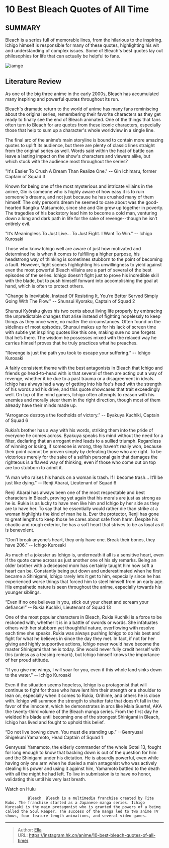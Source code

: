 # 10 Best Bleach Quotes of All Time


## SUMMARY 



  Bleach is a series full of memorable lines, from the hilarious to the inspiring.   Ichigo himself is responsible for many of these quotes, highlighting his wit and understanding of complex issues.   Some of Bleach&#39;s best quotes lay out philosophies for life that can actually be helpful to fans.  

![iamge](https://static1.srcdn.com/wordpress/wp-content/uploads/2024/01/bleach-ichigo-byakuya-renji.jpg)

## Literature Review

As one of the big three anime in the early 2000s, Bleach has accumulated many inspiring and powerful quotes throughout its run.




Bleach&#39;s dramatic return to the world of anime has many fans reminiscing about the original series, remembering their favorite characters as they get ready to finally see the end of Bleach animated. One of the things that fans often turn to Bleach for are quotes from these iconic characters, especially those that help to sum up a character&#39;s whole worldview in a single line.




The final arc of the anime’s main storyline is bound to contain more amazing quotes to uplift its audience, but there are plenty of classic lines straight from the original series as well. Words said within the heat of battle can leave a lasting impact on the show&#39;s characters and viewers alike, but which stuck with the audience most throughout the series?


 &#34;It&#39;s Easier To Crush A Dream Than Realize One.&#34; 
-- Gin Ichimaru, former Captain of Squad 3
          

Known for being one of the most mysterious and intricate villains in the anime, Gin is someone who is highly aware of how easy it is to ruin someone&#39;s dreams, and not just because he has crushed many of them himself. The only person’s dream he seemed to care about was the good-hearted Rangiku Matsumoto, since she and Gin grew up together in poverty. The tragedies of his backstory lead him to become a cold man, venturing down a long and dark path in life for the sake of revenge--though he isn’t entirely evil.






 &#34;It’s Meaningless To Just Live... To Just Fight. I Want To Win.&#34; 
-- Ichigo Kurosaki
          

Those who know Ichigo well are aware of just how motivated and determined he is when it comes to fulfilling a higher purpose, his headstrong way of thinking is sometimes stubborn to the point of becoming a fault. However, fight scenes highlighting his unwillingness to yield against even the most powerful Bleach villains are a part of several of the best episodes of the series. Ichigo doesn’t fight just to prove his incredible skill with the blade, but to push himself forward into accomplishing the goal at hand, which is often to protect others.



 &#34;Change Is Inevitable. Instead Of Resisting It, You’re Better Served Simply Going With The Flow.&#34; 
-- Shunsui Kyoraku, Captain of Squad 2
          




Shunsui Kyōraku gives his two cents about living life properly by embracing the unpredictable changes that arise instead of fighting hopelessly to keep things as they once were, no matter the circumstances. Often found on the sidelines of most episodes, Shunsui makes up for his lack of screen time with subtle yet inspiring quotes like this one, making sure no one forgets that he’s there. The wisdom he possesses mixed with the relaxed way he carries himself proves that he truly practices what he preaches.



 &#34;Revenge is just the path you took to escape your suffering.” 
-- Ichigo Kurosaki
          

A fairly consistent theme with the best antagonists in Bleach that Ichigo and friends go head-to-head with is that several of them are acting out a way of revenge, whether it be due to a past trauma or a disagreement in ideals. Ichigo has always had a way of getting into his foe&#39;s head with the strength of his words and his drive, and this quote showcases that trait exceedingly well. On top of the mind games, Ichigo often attempts to reason with his enemies and morally steer them in the right direction, though most of them already have their minds made up.






 “Arrogance destroys the footholds of victory.” 
-- Byakuya Kuchiki, Captain of Squad 6
          

Rukia’s brother has a way with his words, striking them into the pride of everyone he comes across. Byakuya speaks his mind without the need for a filter, declaring that an arrogant mind leads to a sullied triumph. Regardless of winning or losing, if someone is wrong, they haven’t really won, because their point cannot be proven simply by defeating those who are right. To be victorious merely for the sake of a selfish personal gain that damages the righteous is a flawed way of thinking, even if those who come out on top are too stubborn to admit it.



 “A man who raises his hands on a woman is trash. If I become trash… It’ll be just like dying.” 
-- Renji Abarai, Lieutenant of Squad 6
         




Renji Abarai has always been one of the most respectable and best characters in Bleach, proving yet again that his morals are just as strong as he is. Rukia is as lucky to have men like him and Ichigo by her side as they are to have her. To say that he essentially would rather die than strike at a woman highlights the kind of man he is. Ever the protector, Renji has gone to great lengths to keep those he cares about safe from harm. Despite his chaotic and rough exterior, he has a soft heart that strives to be as loyal as it is benevolent.



 “Don’t break anyone’s heart, they only have one. Break their bones, they have 206.” 
-- Ichigo Kurosaki
         

As much of a jokester as Ichigo is, underneath it all is a sensitive heart, even if the quote came across as just another one of his sly remarks. Being an older brother with a deceased mom has certainly taught him how soft a heart can be. Constantly being put down and underestimated when he first became a Shinigami, Ichigo rarely lets it get to him, especially since he has experienced worse things that forced him to steel himself from an early age. His empathetic nature is seen throughout the anime, especially towards his younger siblings.






 “Even if no one believes in you, stick out your chest and scream your defiance!” 
-- Rukia Kuchiki, Lieutenant of Squad 13
         

One of the most popular characters in Bleach, Rukia Kuchiki is a force to be reckoned with, whether it is in a battle of swords or words. She infatuates others with her stubborn yet thoughtful nature, overflowing with resolve each time she speaks. Rukia was always pushing Ichigo to do his best and fight for what he believes in since the day they met. In fact, if not for her giving and highly supportive actions, Ichigo never would have become the master Shinigami that he is today. She would never fully credit herself with this (unless as a teasing remark), but Ichigo himself knows the importance of her proud attitude.



 “If you give me wings, I will soar for you, even if this whole land sinks down to the water.” 
-- Ichigo Kurosaki
          




Even if the situation seems hopeless, Ichigo is a protagonist that will continue to fight for those who have lent him their strength or a shoulder to lean on, especially when it comes to Rukia, Orihime, and others he is close with. Ichigo will summon the strength to shatter fate that doesn’t fall in the favor of the innocent, which he demonstrates in arcs like Mala Suerte!, AKA the twenty-third volume of the Bleach manga series. From the first day he wielded his blade until becoming one of the strongest Shinigami in Bleach, Ichigo has lived and fought to uphold this belief.



 “Do not live bowing down. You must die standing up.” 
--Genryusai Shigekuni Yamamoto, Head Captain of Squad 1
          

Genryusai Yamamoto, the elderly commander of the whole Gotei 13, fought for long enough to know that backing down is out of the question for him and the Shinigami under his dictation. He is absurdly powerful, even while having only one arm when he dueled a main antagonist who was actively stealing his power and using it against him, Yamamoto battled to the death with all the might he had left. To live in submission is to have no honor, validating this until his very last breath.




Watch on Hulu

              Bleach  Bleach is a multimedia franchise created by Tite Kubo. The franchise started as a Japanese manga series. Ichigo Kurosaki is the main protagonist who is granted the powers of a being called the Soul Reaper. The success of the manga led to two anime TV shows, four feature-length animations, and several video games.    


---

> Author: [Ella](https://instagram.hk.cn/)  
> URL: https://instagram.hk.cn/anime/10-best-bleach-quotes-of-all-time/  

